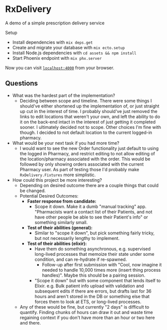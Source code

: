 # RxDelivery
A demo of a simple prescription delivery service

Setup

  * Install dependencies with `mix deps.get`
  * Create and migrate your database with `mix ecto.setup`
  * Install Node.js dependencies with `cd assets && npm install`
  * Start Phoenix endpoint with `mix phx.server`

Now you can visit [`localhost:4000`](http://localhost:4000) from your browser.

## Questions
  * What was the hardest part of the implementation?
    - Deciding between scope and timeline. There were some things I should've either shortened up the implementation of, or just straight up cut in the interest of time. I probably should've just removed the links to edit locations that weren't your own, and left the ability to do it on the back-end intact in the interest of just getting it completed sooner. I ultimately decided not to scope. Other choices I'm fine with though. I decided to not default location to the current logged-in pharmacy.
  * What would be your next task if you had more time?
    - I would want to see the new Order functionality just default to using the logged in Pharmacy, and restrict editing to not allow editing of the location/pharmacy associated with the order. This would be followed by only showing orders associated with the current Pharmacy user. As part of testing those I'd probably make `RxDelivery.Fixtures` more simplistic. 
  * How could this project be more interesting?
    - Depending on desired outcome there are a couple things that could be changed.
    - Potential Desired Outcomes:
      + __Faster response from candidate:__
        * Scope it down. Make it a dumb "manual tracking" app. "Pharmacists want a contact list of their Patients, and not have other people be able to see their Patient's info" or something similarly small.
      + __Test of their abilities (general):__
        * Similar to "scope it down", but pick something fairly tricky, but not necessarily lengthy to implement. 
      + __Test of their abilities (elixir):__
        * Have them do something asynchronous, e.g. supervised long-lived processes that memoize their state under some condition, and can re-hydrate if re-spawned.
          - Follow-up after first submission with "Cool, now imagine it needed to handle 10,000 times more (insert thing process handles)". Maybe this should be a pairing session.
        * "Scope it down" but with some component that lends itself to Elixir. e.g. Bulk patient info upload with validation and subsequent edits if there are errors, but drafts last for 36 hours and aren't stored in the DB or something else that forces them to look at ETS, or long-lived processes.
    - Any of these would be fine, but currently "2 days" is difficult to quantify. Finding chunks of hours can draw it out and waste time regaining context if you don't have more than an hour or two here and there.
